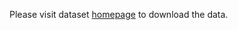 Please visit dataset [homepage](https://www.cavs.msstate.edu/resources/autonomous_dataset.php) to download the data. 
